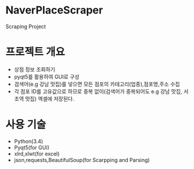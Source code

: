 # NaverPlaceScraper
Scraping Project
# 프로젝트 개요
- 상점 정보 조회하기
- pyqt5를 활용하여 GUI로 구성
- 검색어(e.g 강남 맛집)를 넣으면 모든 점포의 카테고리(업종),점포명,주소 수집
- 각 점포 ID를 고유값으로 하므로 중복 없이(검색어가 중복되어도 e.g 강남 맛집, 서초역 맛집) 엑셀에 저장된다.

# 사용 기술
- Python(3.4)
- Pyqt5(for GUI)
- xlrd,xlwt(for excel)
- json,requests,BeautifulSoup(for Scarpping and Parsing)
